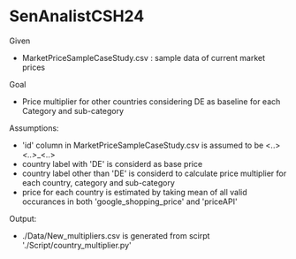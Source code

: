 # SenAnalistCSH24

Given
  - MarketPriceSampleCaseStudy.csv : sample data of current market prices

Goal
  - Price multiplier for other countries considering DE as baseline for each Category and sub-category

Assumptions:
  - 'id' column in MarketPriceSampleCaseStudy.csv is assumed to be <..>_<..>_<country>_<..>
  - country label with 'DE' is considerd as base price
  - country label other than 'DE' is considerd to calculate price multiplier for each country, category and sub-category
  - price for each country is estimated by taking mean of all valid occurances in both 'google_shopping_price' and 'priceAPI' 
  

  
Output:
  - ./Data/New_multipliers.csv is generated from scirpt './Script/country_multiplier.py'
